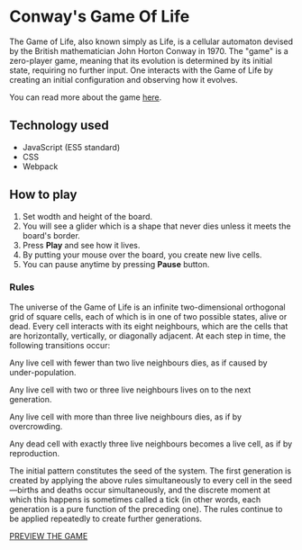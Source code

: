 # Conway's Game Of Life

The Game of Life, also known simply as Life, is a cellular automaton devised by the British mathematician John Horton Conway in 1970. The "game" is a zero-player game, meaning that its evolution is determined by its initial state, requiring no further input. One interacts with the Game of Life by creating an initial configuration and observing how it evolves.

You can read more about the game [here](https://en.wikipedia.org/wiki/Conway's_Game_of_Life).

## Technology used

* JavaScript (ES5 standard)
* CSS
* Webpack

## How to play

1. Set wodth and height of the board.
2. You will see a glider which is a shape that never dies unless it meets the board's border.
3. Press **Play** and see how it lives.
4. By putting your mouse over the board, you create new live cells.
5. You can pause anytime by pressing **Pause** button.

### Rules

The universe of the Game of Life is an infinite two-dimensional orthogonal grid of square cells, each of which is in one of two possible states, alive or dead. Every cell interacts with its eight neighbours, which are the cells that are horizontally, vertically, or diagonally adjacent. At each step in time, the following transitions occur:

Any live cell with fewer than two live neighbours dies, as if caused by under-population.

Any live cell with two or three live neighbours lives on to the next generation.

Any live cell with more than three live neighbours dies, as if by overcrowding.

Any dead cell with exactly three live neighbours becomes a live cell, as if by reproduction.

The initial pattern constitutes the seed of the system. The first generation is created by applying the above rules simultaneously to every cell in the seed—births and deaths occur simultaneously, and the discrete moment at which this happens is sometimes called a tick (in other words, each generation is a pure function of the preceding one). The rules continue to be applied repeatedly to create further generations.

[PREVIEW THE GAME](https://oliwiah.github.io/JS_Conway_Game_Of_Life/)
